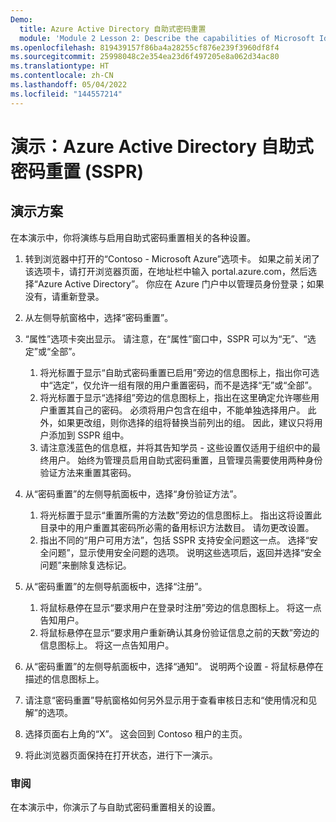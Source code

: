 ```yaml
---
Demo:
  title: Azure Active Directory 自助式密码重置
  module: 'Module 2 Lesson 2: Describe the capabilities of Microsoft Identity and access management solutions: Describe the different authentication methods of Azure AD'
ms.openlocfilehash: 819439157f86ba4a28255cf876e239f3960df8f4
ms.sourcegitcommit: 25998048c2e354ea23d6f497205e8a062d34ac80
ms.translationtype: HT
ms.contentlocale: zh-CN
ms.lasthandoff: 05/04/2022
ms.locfileid: "144557214"
---
```

# <a name="demo-azure-active-directory-self-service-password-reset-sspr"></a>演示：Azure Active Directory 自助式密码重置 (SSPR)

## <a name="demo-scenario"></a>演示方案

在本演示中，你将演练与启用自助式密码重置相关的各种设置。

1. 转到浏览器中打开的“Contoso - Microsoft Azure”选项卡。 如果之前关闭了该选项卡，请打开浏览器页面，在地址栏中输入 portal.azure.com，然后选择“Azure Active Directory”。 你应在 Azure 门户中以管理员身份登录；如果没有，请重新登录。

1. 从左侧导航窗格中，选择“密码重置”。

1. “属性”选项卡突出显示。  请注意，在“属性”窗口中，SSPR 可以为“无”、“选定”或“全部”。
    1. 将光标置于显示“自助式密码重置已启用”旁边的信息图标上，指出你可选中“选定”，仅允许一组有限的用户重置密码，而不是选择“无”或“全部”。
    1. 将光标置于显示“选择组”旁边的信息图标上，指出在这里确定允许哪些用户重置其自己的密码。   必须将用户包含在组中，不能单独选择用户。  此外，如果更改组，则你选择的组将替换当前列出的组。  因此，建议只将用户添加到 SSPR 组中。
    1. 请注意浅蓝色的信息框，并将其告知学员 - 这些设置仅适用于组织中的最终用户。 始终为管理员启用自助式密码重置，且管理员需要使用两种身份验证方法来重置其密码。

1. 从“密码重置”的左侧导航面板中，选择“身份验证方法”。
    1. 将光标置于显示“重置所需的方法数”旁边的信息图标上。  指出这将设置此目录中的用户重置其密码所必需的备用标识方法数目。   请勿更改设置。
    1. 指出不同的“用户可用方法”，包括 SSPR 支持安全问题这一点。 选择“安全问题”，显示使用安全问题的选项。 说明这些选项后，返回并选择“安全问题”来删除复选标记。

1. 从“密码重置”的左侧导航面板中，选择“注册”。
    1. 将鼠标悬停在显示“要求用户在登录时注册”旁边的信息图标上。   将这一点告知用户。  
    1. 将鼠标悬停在显示“要求用户重新确认其身份验证信息之前的天数”旁边的信息图标上。   将这一点告知用户。  

1. 从“密码重置”的左侧导航面板中，选择“通知”。  说明两个设置 - 将鼠标悬停在描述的信息图标上。

1. 请注意“密码重置”导航窗格如何另外显示用于查看审核日志和“使用情况和见解”的选项。

1. 选择页面右上角的“X”。 这会回到 Contoso 租户的主页。

1. 将此浏览器页面保持在打开状态，进行下一演示。

### <a name="review"></a>审阅

在本演示中，你演示了与自助式密码重置相关的设置。
